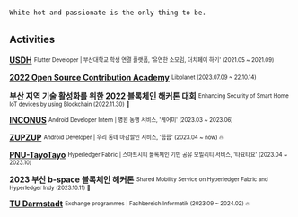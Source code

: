 ```diff

White hot and passionate is the only thing to be.

```

<h2><sub>Activities</sub></h2>

[**USDH**](https://github.com/koty08/PNU_4th_hackathon_USDH) <sub><sup>Flutter Developer | 부산대학교 학생 연결 플랫폼, '유연한 소모임, 더치페이 하기' (2021.05 ~ 2021.09)</sup></sub>

[**2022 Open Source Contribution Academy**](https://www.contribution.ac/) <sub><sup>Libplanet (2023.07.09 ~ 22.10.14)</sup></sub>  

**부산 지역 기술 활성화를 위한 2022 블록체인 해커톤 대회** <sub><sup>Enhancing Security of Smart Home IoT devices by using Blockchain (2022.11.30) 🥉 </sup></sub>  

[**INCONUS**](https://www.inconus.kr/) <sub><sup>Android Developer Intern | 병원 동행 서비스, '케어미' (2023.03 ~ 2023.06)</sup></sub>  

[**ZUPZUP**](https://github.com/Team-JubJub) <sub><sup>Android Developer | 우리 동네 마감할인 서비스, '줍줍' (2023.04 ~ now) 🔥</sup></sub>  

[**PNU-TayoTayo**](https://github.com/PNU-TayoTayo) <sub><sup>Hyperledger Fabric | 스마트시티 블록체인 기반 공유 모빌리티 서비스, '타요타요' (2023.04 ~ 2023.10)</sup></sub>  

**2023 부산 b-space 블록체인 해커톤** <sub><sup>Shared Mobility Service on Hyperledger Fabric and Hyperledger Indy (2023.10.11) 🥈 </sup></sub>  

[**TU Darmstadt**](https://www.informatik.tu-darmstadt.de/fb20) <sub><sup>Exchange programmes | Fachbereich Informatik (2023.09 ~ 2024.02) 🔥</sup></sub>  
